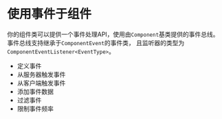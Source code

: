 # 使用事件于组件
你的组件类可以提供一个事件处理API，使用由`Component`基类提供的事件总线。 事件总线支持继承于`ComponentEvent`的事件类，
且监听器的类型为`ComponentEventListener<EventType>`。

- 定义事件
- 从服务器触发事件
- 从客户端触发事件
- 添加事件数据
- 过滤事件
- 限制事件频率